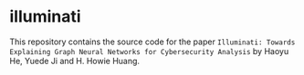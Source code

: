 # illuminati

This repository contains the source code for the paper `Illuminati: Towards Explaining Graph Neural Networks for Cybersecurity Analysis` by Haoyu He, Yuede Ji and H. Howie Huang.
